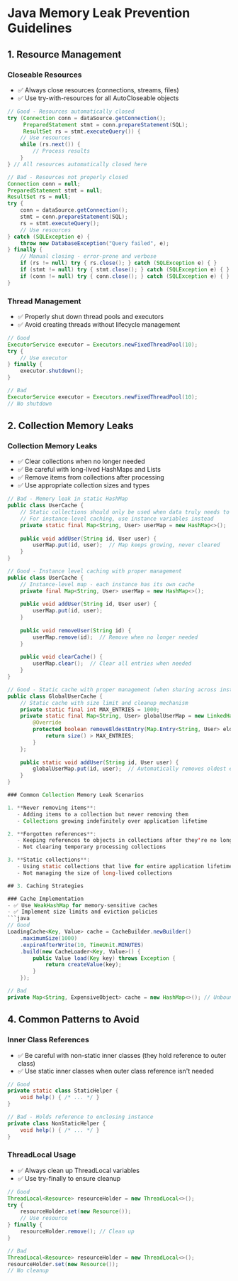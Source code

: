 # Java Memory Leak Prevention Guidelines

## 1. Resource Management

### Closeable Resources
- ✅ Always close resources (connections, streams, files)
- ✅ Use try-with-resources for all AutoCloseable objects
```java
// Good - Resources automatically closed
try (Connection conn = dataSource.getConnection();
     PreparedStatement stmt = conn.prepareStatement(SQL);
     ResultSet rs = stmt.executeQuery()) {
    // Use resources
    while (rs.next()) {
        // Process results
    }
} // All resources automatically closed here

// Bad - Resources not properly closed
Connection conn = null;
PreparedStatement stmt = null;
ResultSet rs = null;
try {
    conn = dataSource.getConnection();
    stmt = conn.prepareStatement(SQL);
    rs = stmt.executeQuery();
    // Use resources
} catch (SQLException e) {
    throw new DatabaseException("Query failed", e);
} finally {
    // Manual closing - error-prone and verbose
    if (rs != null) try { rs.close(); } catch (SQLException e) { }
    if (stmt != null) try { stmt.close(); } catch (SQLException e) { }
    if (conn != null) try { conn.close(); } catch (SQLException e) { }
}
```

### Thread Management
- ✅ Properly shut down thread pools and executors
- ✅ Avoid creating threads without lifecycle management
```java
// Good
ExecutorService executor = Executors.newFixedThreadPool(10);
try {
    // Use executor
} finally {
    executor.shutdown();
}

// Bad
ExecutorService executor = Executors.newFixedThreadPool(10);
// No shutdown
```

## 2. Collection Memory Leaks

### Collection Memory Leaks
- ✅ Clear collections when no longer needed
- ✅ Be careful with long-lived HashMaps and Lists
- ✅ Remove items from collections after processing
- ✅ Use appropriate collection sizes and types

```java
// Bad - Memory leak in static HashMap
public class UserCache {
    // Static collections should only be used when data truly needs to be shared across all instances
    // For instance-level caching, use instance variables instead
    private static final Map<String, User> userMap = new HashMap<>();
    
    public void addUser(String id, User user) {
        userMap.put(id, user);  // Map keeps growing, never cleared
    }
}

// Good - Instance level caching with proper management
public class UserCache {
    // Instance-level map - each instance has its own cache
    private final Map<String, User> userMap = new HashMap<>();
    
    public void addUser(String id, User user) {
        userMap.put(id, user);
    }
    
    public void removeUser(String id) {
        userMap.remove(id);  // Remove when no longer needed
    }
    
    public void clearCache() {
        userMap.clear();  // Clear all entries when needed
    }
}

// Good - Static cache with proper management (when sharing across instances is required)
public class GlobalUserCache {
    // Static cache with size limit and cleanup mechanism
    private static final int MAX_ENTRIES = 1000;
    private static final Map<String, User> globalUserMap = new LinkedHashMap<>(MAX_ENTRIES + 1, .75F, true) {
        @Override
        protected boolean removeEldestEntry(Map.Entry<String, User> eldest) {
            return size() > MAX_ENTRIES;
        }
    };
    
    public static void addUser(String id, User user) {
        globalUserMap.put(id, user);  // Automatically removes oldest entry if size exceeds MAX_ENTRIES
    }
}

### Common Collection Memory Leak Scenarios

1. **Never removing items**:
   - Adding items to a collection but never removing them
   - Collections growing indefinitely over application lifetime

2. **Forgotten references**:
   - Keeping references to objects in collections after they're no longer needed
   - Not clearing temporary processing collections

3. **Static collections**:
   - Using static collections that live for entire application lifetime
   - Not managing the size of long-lived collections

## 3. Caching Strategies

### Cache Implementation
- ✅ Use WeakHashMap for memory-sensitive caches
- ✅ Implement size limits and eviction policies
```java
// Good
LoadingCache<Key, Value> cache = CacheBuilder.newBuilder()
    .maximumSize(1000)
    .expireAfterWrite(10, TimeUnit.MINUTES)
    .build(new CacheLoader<Key, Value>() {
        public Value load(Key key) throws Exception {
            return createValue(key);
        }
    });

// Bad
private Map<String, ExpensiveObject> cache = new HashMap<>(); // Unbounded
```

## 4. Common Patterns to Avoid

### Inner Class References
- ✅ Be careful with non-static inner classes (they hold reference to outer class)
- ✅ Use static inner classes when outer class reference isn't needed
```java
// Good
private static class StaticHelper {
    void help() { /* ... */ }
}

// Bad - Holds reference to enclosing instance
private class NonStaticHelper {
    void help() { /* ... */ }
}
```

### ThreadLocal Usage
- ✅ Always clean up ThreadLocal variables
- ✅ Use try-finally to ensure cleanup
```java
// Good
ThreadLocal<Resource> resourceHolder = new ThreadLocal<>();
try {
    resourceHolder.set(new Resource());
    // Use resource
} finally {
    resourceHolder.remove(); // Clean up
}

// Bad
ThreadLocal<Resource> resourceHolder = new ThreadLocal<>();
resourceHolder.set(new Resource());
// No cleanup
``` 